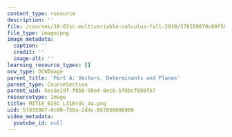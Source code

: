 ```yaml
---
content_type: resource
description: ''
file: /courses/18-02sc-multivariable-calculus-fall-2010/578359870c00f50a2d4c857050606969_MIT18_02SC_L31Brds_4a.png
file_type: image/png
image_metadata:
  caption: ''
  credit: ''
  image-alt: ''
learning_resource_types: []
ocw_type: OCWImage
parent_title: 'Part A: Vectors, Determinants and Planes'
parent_type: CourseSection
parent_uid: 5ec6e19f-f0b0-98e4-0ec6-5f8bcf898f57
resourcetype: Image
title: MIT18_02SC_L31Brds_4a.png
uid: 57835987-0c00-f50a-2d4c-857050606969
video_metadata:
  youtube_id: null
---
```

